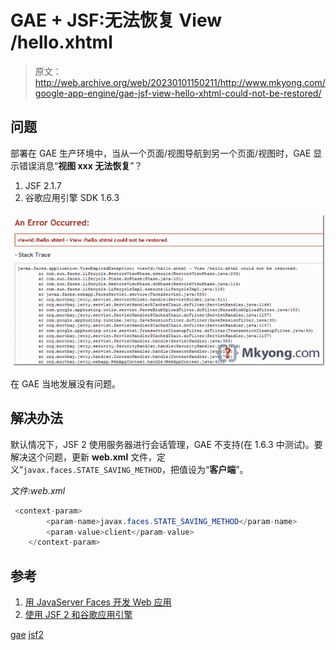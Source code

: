 # GAE + JSF:无法恢复 View /hello.xhtml

> 原文：<http://web.archive.org/web/20230101150211/http://www.mkyong.com/google-app-engine/gae-jsf-view-hello-xhtml-could-not-be-restored/>

## 问题

部署在 GAE 生产环境中，当从一个页面/视图导航到另一个页面/视图时，GAE 显示错误消息“**视图 xxx 无法恢复**”？

1.  JSF 2.1.7
2.  谷歌应用引擎 SDK 1.6.3

![view can not be restored](img/c10e47249130071a4406f98bceb059be.png "gae-jsf2-view-can-not-restored")

在 GAE 当地发展没有问题。

 ## 解决办法

默认情况下，JSF 2 使用服务器进行会话管理，GAE 不支持(在 1.6.3 中测试)。要解决这个问题，更新 **web.xml** 文件，定义“`javax.faces.STATE_SAVING_METHOD`，把值设为“**客户端**”。

*文件:web.xml*

```java
 <context-param>
		<param-name>javax.faces.STATE_SAVING_METHOD</param-name>
		<param-value>client</param-value>
	</context-param> 
```

 ## 参考

1.  [用 JavaServer Faces 开发 Web 应用](http://web.archive.org/web/20190304031656/http://www.oracle.com/technetwork/articles/javase/javaserverfaces-135231.html)
2.  [使用 JSF 2 和谷歌应用引擎](http://web.archive.org/web/20190304031656/http://java.dzone.com/news/jsf2-configuration-google-app)

[gae](http://web.archive.org/web/20190304031656/http://www.mkyong.com/tag/gae/) [jsf2](http://web.archive.org/web/20190304031656/http://www.mkyong.com/tag/jsf2/)








